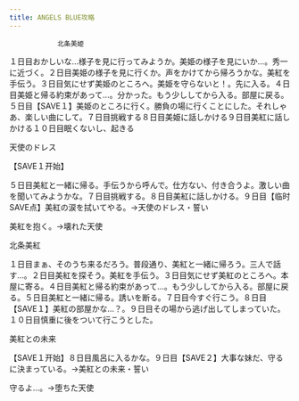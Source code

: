 ```yaml
---
title: ANGELS BLUE攻略
---
```


                北条美姫

１日目おかしいな…様子を見に行ってみようか。美姫の様子を見にいか…。秀一に近づく。２日目美姫の様子を見に行くか。声をかけてから帰ろうかな。美紅を手伝う。３日目気にせず美姫のところへ。美姫を守らないと！。先に入る。４日目美姫と帰る約束があって…。分かった。もう少ししてから入る。部屋に戻る。５日目【SAVE１】美姫のところに行く。勝負の場に行くことにした。それしゃあ、楽しい曲にして。７日目挑戦する８日目美姫に話しかける９日目美紅に話しかける１０日目眠くないし、起きる

天使のドレス

【SAVE１开始】

５日目美紅と一緒に帰る。手伝うから呼んで。仕方ない、付き合うよ。激しい曲を聞いてみようかな。７日目挑戦する。８日目美紅に話しかける。９日目【临时SAVE点】美紅の涙を拭いてやる。→天使のドレス・誓い

美紅を抱く。→壊れた天使

北条美紅

１日目まぁ、そのうち来るだろう。普段通り、美紅と一緒に帰ろう。三人で話す…。２日目美紅を探そう。美紅を手伝う。３日目気にせず美紅のところへ。本屋に寄る。４日目美紅と帰る約束があって…。もう少ししてから入る。部屋に戻る。５日目美紅と一緒に帰る。誘いを断る。７日目今すぐ行こう。８日目【SAVE１】美紅の部屋かな…？。９日目その場から逃げ出してしまっていた。１０日目慎重に後をついて行こうとした。

美紅との未来

【SAVE１开始】８日目風呂に入るかな。９日目【SAVE２】大事な妹だ、守るに決まっている。→美紅との未来・誓い

守るよ…。→堕ちた天使


              
